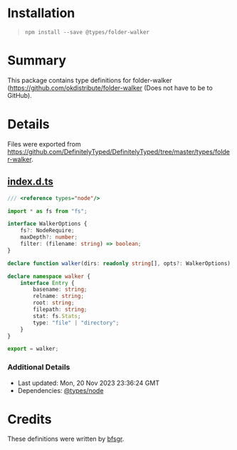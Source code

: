 # Installation
> `npm install --save @types/folder-walker`

# Summary
This package contains type definitions for folder-walker (https://github.com/okdistribute/folder-walker (Does not have to be to GitHub).

# Details
Files were exported from https://github.com/DefinitelyTyped/DefinitelyTyped/tree/master/types/folder-walker.
## [index.d.ts](https://github.com/DefinitelyTyped/DefinitelyTyped/tree/master/types/folder-walker/index.d.ts)
````ts
/// <reference types="node"/>

import * as fs from "fs";

interface WalkerOptions {
    fs?: NodeRequire;
    maxDepth?: number;
    filter: (filename: string) => boolean;
}

declare function walker(dirs: readonly string[], opts?: WalkerOptions): NodeJS.ReadableStream;

declare namespace walker {
    interface Entry {
        basename: string;
        relname: string;
        root: string;
        filepath: string;
        stat: fs.Stats;
        type: "file" | "directory";
    }
}

export = walker;

````

### Additional Details
 * Last updated: Mon, 20 Nov 2023 23:36:24 GMT
 * Dependencies: [@types/node](https://npmjs.com/package/@types/node)

# Credits
These definitions were written by [bfsgr](https://github.com/bfsgr).
